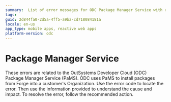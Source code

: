 ```yaml
---
summary:  List of error messages for ODC Package Manager Service with recommended actions
tags: 
guid: 2d844fa0-2d5a-4ff5-a9ba-cd718084181a
locale: en-us
app_type: mobile apps, reactive web apps
platform-version: odc
---
```


# Package Manager Service

These errors are related to the OutSystems Developer Cloud (ODC) Package Manager Service (PaMS). ODC uses PaMS to install packages from Forge into a customer's Organization. Use the error code to locate the error. Then use the information provided to understand the cause and impact. To resolve the error, follow the recommended action.